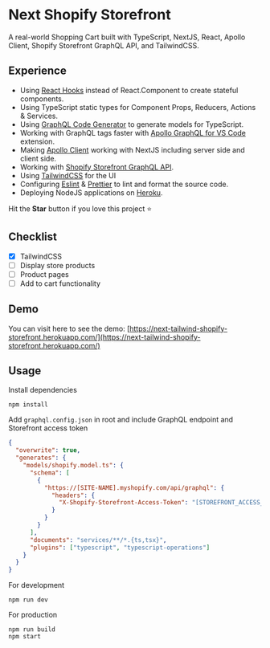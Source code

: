 # Next Shopify Storefront

A real-world Shopping Cart built with TypeScript, NextJS, React, Apollo Client, Shopify Storefront GraphQL API, and TailwindCSS.

## Experience

- Using [React Hooks](https://reactjs.org/docs/hooks-intro.html) instead of React.Component to create stateful components.
- Using TypeScript static types for Component Props, Reducers, Actions & Services.
- Using [GraphQL Code Generator](https://graphql-code-generator.com/) to generate models for TypeScript.
- Working with GraphQL tags faster with [Apollo GraphQL for VS Code](https://marketplace.visualstudio.com/items?itemName=apollographql.vscode-apollo) extension.
- Making [Apollo Client](https://www.apollographql.com/docs/react/essentials/get-started/) working with NextJS including server side and client side.
- Working with [Shopify Storefront GraphQL API](https://help.shopify.com/en/api/storefront-api/getting-started).
- Using [TailwindCSS](https://tailwindcss.com/) for the UI
- Configuring [Eslint](https://eslint.org/) & [Prettier](https://prettier.io/) to lint and format the source code.
- Deploying NodeJS applications on [Heroku](https://heroku.com/).

Hit the **Star** button if you love this project ⭐️

## Checklist

* [x] TailwindCSS
* [ ] Display store products
* [ ] Product pages
* [ ] Add to cart functionality

## Demo

You can visit here to see the demo: [https://next-tailwind-shopify-storefront.herokuapp.com/](https://next-tailwind-shopify-storefront.herokuapp.com/)

## Usage

Install dependencies

```
npm install
```

Add `graphql.config.json` in root and include GraphQL endpoint and Storefront access token

```json
{
  "overwrite": true,
  "generates": {
    "models/shopify.model.ts": {
      "schema": [
        {
          "https://[SITE-NAME].myshopify.com/api/graphql": {
            "headers": {
              "X-Shopify-Storefront-Access-Token": "[STOREFRONT_ACCESS_TOKEN]"
            }
          }
        }
      ],
      "documents": "services/**/*.{ts,tsx}",
      "plugins": ["typescript", "typescript-operations"]
    }
  }
}
```

For development

```
npm run dev
```

For production

```
npm run build
npm start
```
